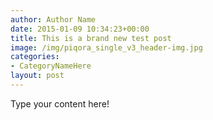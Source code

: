 ```yaml
---
author: Author Name
date: 2015-01-09 10:34:23+00:00
title: This is a brand new test post
image: /img/piqora_single_v3_header-img.jpg
categories:
- CategoryNameHere
layout: post
---
```


Type your content here!
